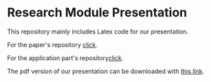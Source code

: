 # Research Module Presentation

This repository mainly includes Latex code for our presentation.

For the paper's repository [click](https://github.com/RaRedmer/Research_Module).

For the application part's repository[click](https://github.com/RaRedmer/Research_Module_Application).

The pdf version of our presentation can be downloaded with [this línk](https://github.com/burakbalaban/Research_module_presentation/raw/master/main.pdf).
